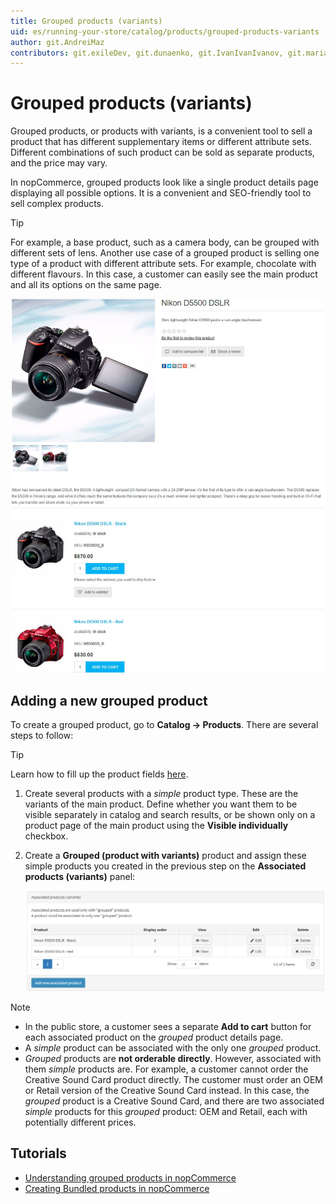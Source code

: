```yaml
---
title: Grouped products (variants)
uid: es/running-your-store/catalog/products/grouped-products-variants
author: git.AndreiMaz
contributors: git.exileDev, git.dunaenko, git.IvanIvanIvanov, git.mariannk
---
```


# Grouped products (variants)

Grouped products, or products with variants, is a convenient tool to sell a product that has different supplementary items or different attribute sets. Different combinations of such product can be sold as separate products, and the price may vary.

In nopCommerce, grouped products look like a single product details page displaying all possible options. It is a convenient and SEO-friendly tool to sell complex products.

> [!TIP]
>
> For example, a base product, such as a camera body, can be grouped with different sets of lens. Another use case of a grouped product is selling one type of a product with different attribute sets. For example, chocolate with different flavours. In this case, a customer can easily see the main product and all its options on the same page.

![Grouped](_static/grouped-products-variants/grouped.jpg)

## Adding a new grouped product

To create a grouped product, go to **Catalog → Products**. There are several steps to follow:

  > [!TIP]
  >
  > Learn how to fill up the product fields [here](xref:es/running-your-store/catalog/products/add-products).

1. Create several products with a *simple* product type. These are the variants of the main product. Define whether you want them to be visible separately in catalog and search results, or be shown only on a product page of the main product using the **Visible individually** checkbox.
1. Create a **Grouped (product with variants)** product and assign these simple products you created in the previous step on the **Associated products (variants)** panel:

    ![variants](_static/grouped-products-variants/variants.png)

> [!NOTE]
> 
> - In the public store, a customer sees a separate **Add to cart** button for each associated product on the *grouped* product details page.
> - A *simple* product can be associated with the only one *grouped* product.
> - *Grouped* products are **not orderable directly**. However, associated with them *simple* products are. For example, a customer cannot order the Creative Sound Card product directly. The customer must order an OEM or Retail version of the Creative Sound Card instead. In this case, the *grouped* product is a Creative Sound Card, and there are two associated *simple* products for this *grouped* product: OEM and Retail, each with potentially different prices.

## Tutorials

- [Understanding grouped products in nopCommerce](https://www.youtube.com/watch?v=B1UdxXf_jmE)
- [Creating Bundled products in nopCommerce](https://www.youtube.com/watch?v=sf9jP6KFcko)
